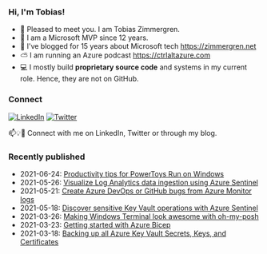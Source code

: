 ### Hi, I'm Tobias!
- 🔭 Pleased to meet you. I am Tobias Zimmergren.
- 🥇 I am a Microsoft MVP since 12 years.
- 📰 I've blogged for 15 years about Microsoft tech https://zimmergren.net
- ⛅ I am running an Azure podcast https://ctrlaltazure.com
- 💻 I mostly build **proprietary source code** and systems in my current role. Hence, they are not on GitHub.

<!--![Top Code Languages](https://github-readme-stats.vercel.app/api/top-langs/?username=zimmergren&layout=compact)-->

### Connect
<a href="https://www.linkedin.com/in/zimmergren"><img src="https://img.shields.io/badge/LinkedIn--_.svg?style=social&logo=linkedin" alt="LinkedIn"></a> <a href="https://twitter.com/zimmergren"><img src="https://img.shields.io/twitter/follow/zimmergren?label=Twitter&style=social" alt="Twitter"></a>

📫💡🙏 Connect with me on LinkedIn, Twitter or through my blog.

### Recently published
- 2021-06-24: [Productivity tips for PowerToys Run on Windows](https://zimmergren.net/productivity-tips-powertoys-run-windows/)
- 2021-05-26: [Visualize Log Analytics data ingestion using Azure Sentinel](https://zimmergren.net/visualize-log-analytics-data-ingestion-using-azure-sentinel/)
- 2021-05-21: [Create Azure DevOps or GitHub bugs from Azure Monitor logs](https://zimmergren.net/easily-create-tickets-from-azure-monitor-to-azure-devops-or-github/)
- 2021-05-18: [Discover sensitive Key Vault operations with Azure Sentinel](https://zimmergren.net/sensitive-key-vault-operations-with-azure-sentinel/)
- 2021-03-26: [Making Windows Terminal look awesome with oh-my-posh](https://zimmergren.net/making-windows-terminal-look-awesome-with-oh-my-posh/)
- 2021-03-23: [Getting started with Azure Bicep](https://zimmergren.net/getting-started-azure-bicep/)
- 2021-03-18: [Backing up all Azure Key Vault Secrets, Keys, and Certificates](https://zimmergren.net/backup-azure-key-vault-secrets-keys-certificates/)
